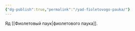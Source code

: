```yaml
---
{"dg-publish":true,"permalink":"/yad-fioletovogo-pauka/"}
---
```


Яд [[Фиолетовый паук\|фиолетового паука]].